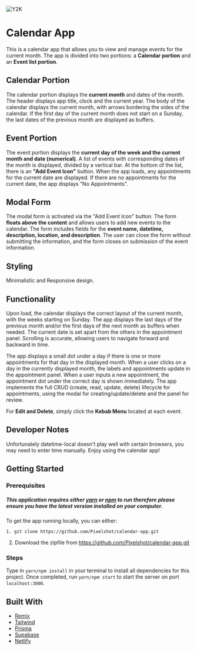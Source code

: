 ![Y2K](https://i.imgur.com/4jo9ruW.png)

# Calendar App

This is a calendar app that allows you to view and manage events for the current month. The app is divided into two portions: a **Calendar portion** and an **Event list portion**.

## Calendar Portion

The calendar portion displays the **current month** and dates of the month. The header displays app title, clock and the current year. The body of the calendar displays the current month, with arrows bordering the sides of the calendar. If the first day of the current month does not start on a Sunday, the last dates of the previous month are displayed as buffers.

## Event Portion

The event portion displays the **current day of the week and the current month and date (numerical)**. A list of events with corresponding dates of the month is displayed, divided by a vertical bar. At the bottom of the list, there is an **"Add Event Icon"** button. When the app loads, any appointments for the current date are displayed. If there are no appointments for the current date, the app displays "No Appointments".

## Modal Form

The modal form is activated via the "Add Event Icon" button. The form **floats above the content** and allows users to add new events to the calendar. The form includes fields for the **event name, datetime, description, location, and description**. The user can close the form without submitting the information, and the form closes on submission of the event information.

## Styling

Minimalistic and Responsive design.

## Functionality

Upon load, the calendar displays the correct layout of the current month, with the weeks starting on Sunday. The app displays the last days of the previous month and/or the first days of the next month as buffers when needed. The current date is set apart from the others in the appointment panel. Scrolling is accurate, allowing users to navigate forward and backward in time.

The app displays a small dot under a day if there is one or more appointments for that day in the displayed month. When a user clicks on a day in the currently displayed month, the labels and appointments update in the appointment panel. When a user inputs a new appointment, the appointment dot under the correct day is shown immediately. The app implements the full CRUD (create, read, update, delete) lifecycle for appointments, using the modal for creating/update/delete and the panel for review.

For **Edit and Delete**, simply click the **Kebab Menu** located at each event.

## Developer Notes

Unfortunately datetime-local doesn't play well with certain browsers, you may need to enter time manually.
Enjoy using the calendar app!

## Getting Started

### Prerequisites

##### This application requires either [yarn](https://yarnpkg.com/en/) or [npm](https://www.npmjs.com/) to run therefore please ensure you have the latest version installed on your computer.

To get the app running locally, you can either:

```
1. git clone https://github.com/Pixelshot/calendar-app.git
```

2. Download the zipfile from https://github.com/Pixelshot/calendar-app.git

### Steps

Type in `yarn/npm install` in your terminal to install all dependencies for this project. Once completed, run `yarn/npm start` to start the server on port `localhost:3000`.

## Built With

- [Remix](https://remix.run/)
- [Tailwind](https://tailwindcss.com/)
- [Prisma](https://www.prisma.io/)
- [Supabase](https://supabase.com/)
- [Netlify](https://www.netlify.com/)
